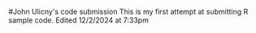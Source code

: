 #John Ulicny's code submission
This is my first attempt at submitting R sample code.
Edited 12/2/2024 at 7:33pm
